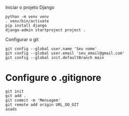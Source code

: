 Iniciar o projeto Django

```
python -m venv venv
. venv/bin/activate
pip install django
django-admin startproject project .
```

Configurar o git

```
git config --global user.name 'Seu nome'
git config --global user.email 'seu_email@gmail.com'
git config --global init.defaultBranch main
```

# Configure o .gitignore

```
git init
git add .
git commit -m 'Mensagem'
git remote add origin URL_DO_GIT 
asads
```